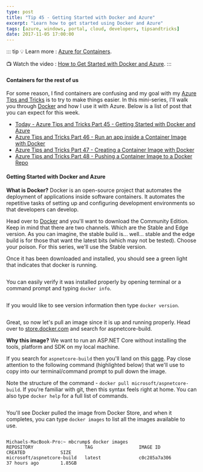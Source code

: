 ```yaml
---
type: post
title: "Tip 45 - Getting Started with Docker and Azure"
excerpt: "Learn how to get started using Docker and Azure"
tags: [azure, windows, portal, cloud, developers, tipsandtricks]
date: 2017-11-05 17:00:00
---
```


::: tip
:bulb: Learn more : [Azure for Containers](https://docs.microsoft.com/azure/containers/?WT.mc_id=docs-azuredevtips-micrum). 

:tv: Watch the video : [How to Get Started with Docker and Azure](https://www.youtube.com/watch?v=Kx7mOgdr3Ro&list=PLLasX02E8BPCNCK8Thcxu-Y-XcBUbhFWC&index=36?WT.mc_id=youtube-azuredevtips-micrum).
:::

#### Containers for the rest of us

For some reason, I find containers are confusing and my goal with my [Azure Tips and Tricks](https://michaelcrump.net/azure-tips-and-tricks-complete-list/) is to try to make things easier. In this mini-series, I'll walk you through [Docker](https://www.docker.com) and how I use it with Azure. Below is a list of post that you can expect for this week. 

* [Today - Azure Tips and Tricks Part 45 - Getting Started with Docker and Azure](https://microsoft.github.io/AzureTipsAndTricks/blog/tip45.html?WT.mc_id=github-azuredevtips-micrum)
* [Azure Tips and Tricks Part 46 - Run an app inside a Container Image with Docker](https://microsoft.github.io/AzureTipsAndTricks/blog/tip46.html?WT.mc_id=github-azuredevtips-micrum)
* [Azure Tips and Tricks Part 47 - Creating a Container Image with Docker](https://microsoft.github.io/AzureTipsAndTricks/blog/tip47.html?WT.mc_id=github-azuredevtips-micrum)
* [Azure Tips and Tricks Part 48 - Pushing a Container Image to a Docker Repo](https://microsoft.github.io/AzureTipsAndTricks/blog/tip47.html?WT.mc_id=github-azuredevtips-micrum)

#### Getting Started with Docker and Azure

**What is Docker?** Docker is an open-source project that automates the deployment of applications inside software containers. It automates the repetitive tasks of setting up and configuring development environments so that developers can develop. 


Head over to [Docker](https://www.docker.com/) and you'll want to download the Community Edition. Keep in mind that there are two channels. Which are the Stable and Edge version. As you can imagine, the stable build is... well... stable and the edge build is for those that want the latest bits (which may not be tested). Choose your poison. For this series, we'll use the Stable version. 

Once it has been downloaded and installed, you should see a green light that indicates that docker is running. 

<img :src="$withBase('/files/dockerazure1.png')">

You can easily verify it was installed properly by opening terminal or a command prompt and typing `docker info`.

<img :src="$withBase('/files/dockerazure2.png')">

If you would like to see version information then type `docker version`. 

<img :src="$withBase('/files/dockerazure3.png')">

Great, so now let's pull an image since it is up and running properly. Head over to [store.docker.com](http://store.docker.com) and search for aspnetcore-build. 

**Why this image?** We want to run an ASP.NET Core without installing the tools, platform and SDK on my local machine. 


If you search for `aspnetcore-build` then you'll land on this [page](https://store.docker.com/community/images/microsoft/aspnetcore-build). Pay close attention to the following command (highlighted below) that we'll use to copy into our terminal/command prompt to pull down the image. 

Note the structure of the command - `docker pull microsoft/aspnetcore-build`. If you're familiar with git, then this syntax feels right at home. You can also type `docker help` for a full list of commands. 

<img :src="$withBase('/files/dockerazure4.png')">

You'll see Docker pulled the image from Docker Store, and when it completes, you can type `docker images` to list all the images available to use. 

<img :src="$withBase('/files/dockerazure5.gif')">

```text
Michaels-MacBook-Pro:~ mbcrump$ docker images
REPOSITORY                   TAG                 IMAGE ID            CREATED             SIZE
microsoft/aspnetcore-build   latest              c0c285a7a306        37 hours ago        1.85GB
```
